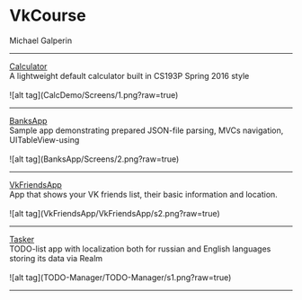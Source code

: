 # VkCourse
Michael Galperin
<hr>
<a href="https://github.com/piechart/VkCourse/tree/master/CalcDemo" target="_blank">Calculator</a><br>
A lightweight default calculator built in CS193P Spring 2016 style<br><br>
![alt tag](CalcDemo/Screens/1.png?raw=true)
<hr>
<a href="https://github.com/piechart/VkCourse/tree/master/BanksApp" target="_blank">BanksApp</a><br>
Sample app demonstrating prepared JSON-file parsing, MVCs navigation, UITableView-using<br><br>
![alt tag](BanksApp/Screens/2.png?raw=true)
<hr>
<a href="https://github.com/piechart/VkCourse/tree/master/VkFriendsApp" target="_blank">VkFriendsApp</a><br>
App that shows your VK friends list, their basic information and location.<br><br>
![alt tag](VkFriendsApp/VkFriendsApp/s2.png?raw=true)
<hr>
<a href="https://github.com/piechart/VkCourse/tree/master/TODO-Manager" target="_blank">Tasker</a><br>
TODO-list app with localization both for russian and English languages storing its data via Realm<br><br>
![alt tag](TODO-Manager/TODO-Manager/s1.png?raw=true)
<hr>
